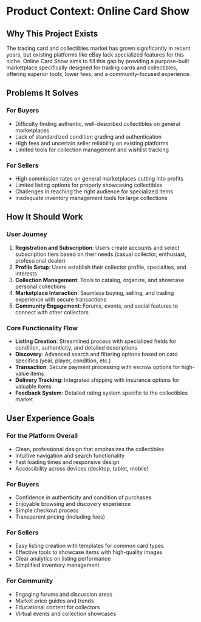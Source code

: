 # Product Context: Online Card Show

## Why This Project Exists
The trading card and collectibles market has grown significantly in recent years, but existing platforms like eBay lack specialized features for this niche. Online Card Show aims to fill this gap by providing a purpose-built marketplace specifically designed for trading cards and collectibles, offering superior tools, lower fees, and a community-focused experience.

## Problems It Solves

### For Buyers
- Difficulty finding authentic, well-described collectibles on general marketplaces
- Lack of standardized condition grading and authentication
- High fees and uncertain seller reliability on existing platforms
- Limited tools for collection management and wishlist tracking

### For Sellers
- High commission rates on general marketplaces cutting into profits
- Limited listing options for properly showcasing collectibles
- Challenges in reaching the right audience for specialized items
- Inadequate inventory management tools for large collections

## How It Should Work

### User Journey
1. **Registration and Subscription**: Users create accounts and select subscription tiers based on their needs (casual collector, enthusiast, professional dealer)
2. **Profile Setup**: Users establish their collector profile, specialties, and interests
3. **Collection Management**: Tools to catalog, organize, and showcase personal collections
4. **Marketplace Interaction**: Seamless buying, selling, and trading experience with secure transactions
5. **Community Engagement**: Forums, events, and social features to connect with other collectors

### Core Functionality Flow
- **Listing Creation**: Streamlined process with specialized fields for condition, authenticity, and detailed descriptions
- **Discovery**: Advanced search and filtering options based on card specifics (year, player, condition, etc.)
- **Transaction**: Secure payment processing with escrow options for high-value items
- **Delivery Tracking**: Integrated shipping with insurance options for valuable items
- **Feedback System**: Detailed rating system specific to the collectibles market

## User Experience Goals

### For the Platform Overall
- Clean, professional design that emphasizes the collectibles
- Intuitive navigation and search functionality
- Fast loading times and responsive design
- Accessibility across devices (desktop, tablet, mobile)

### For Buyers
- Confidence in authenticity and condition of purchases
- Enjoyable browsing and discovery experience
- Simple checkout process
- Transparent pricing (including fees)

### For Sellers
- Easy listing creation with templates for common card types
- Effective tools to showcase items with high-quality images
- Clear analytics on listing performance
- Simplified inventory management

### For Community
- Engaging forums and discussion areas
- Market price guides and trends
- Educational content for collectors
- Virtual events and collection showcases 
